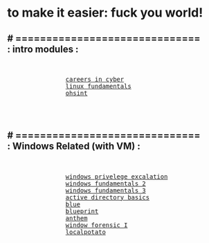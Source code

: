 <!DOCTYPE html>
<html>
<head>
	<meta charset="UTF-8"
	<meta name="author" content="hufa">
	<meta name="viewport" content="width=device-width, initial-scale=1.0">
</head>
<body>
	<h1>
		<div class="align_l">
				to make it easier: fuck you world!
		</div>
	</h1>
	<h2>
		<div class="h_align_r">
			<div class="align_r"># ============================== </div>: intro modules :
		</div>
	</h2>
		<pre>
			<div class="align_r">
				<a href="https://tryhackme.com/r/room/careersincyber?ref=blog.tryhackme.com">careers in cyber</a>
				<a href="https://tryhackme.com/room/linuxfundamentalspart1?ref=blog.tryhackme.com">linux fundamentals</a>
				<a href="https://tryhackme.com/room/ohsint?ref=blog.tryhackme.com">ohsint</a>
			</div>
		</pre>
	<h2>
		<div class="h_align_r">
			<div class="align_r">
					# ============================== 
			</div>
			: Windows Related (with VM) :
		</div>
	</h2>
		<pre>
			<div class="align_r">
				<a href="https://tryhackme.com/room/windows10privesc?ref=blog.tryhackme.com">windows privelege excalation</a>
				<a href="https://tryhackme.com/room/windowsfundamentals2x0x?ref=blog.tryhackme.com">windows fundamentals 2</a>
				<a href="https://tryhackme.com/room/windowsfundamentals3xzx?ref=blog.tryhackme.com">windows fundamentals 3</a>
				<a href="https://tryhackme.com/room/winadbasics?ref=blog.tryhackme.com">active directory basics</a>
				<a href="https://tryhackme.com/room/blue?ref=blog.tryhackme.com">blue</a>
				<a href="https://tryhackme.com/room/blueprint?ref=blog.tryhackme.com">blueprint</a>
				<a href="https://tryhackme.com/room/anthem?ref=blog.tryhackme.com">anthem</a>
				<a href="https://tryhackme.com/room/windowsforensics1?ref=blog.tryhackme.com">window forensic I</a>
				<a href="https://tryhackme.com/room/localpotato?ref=blog.tryhackme.com">localpotato</a>
			</div>
		</pre>
</body>
</html>
